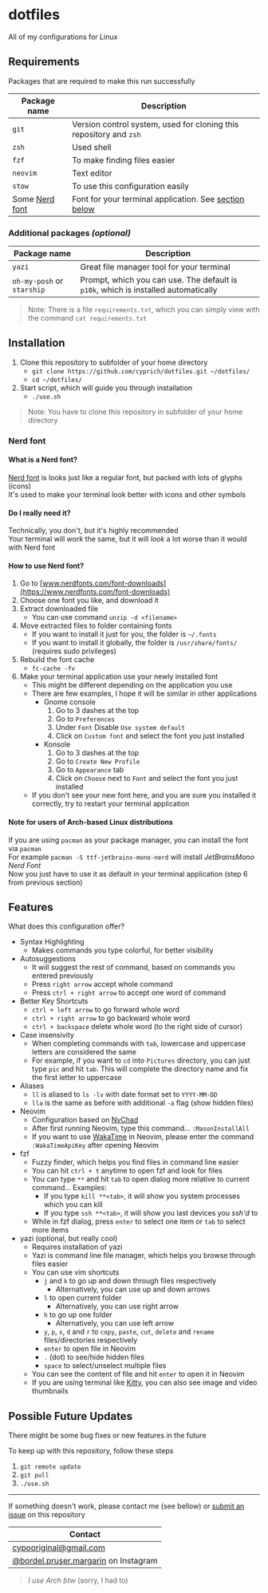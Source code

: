 # dotfiles
All of my configurations for Linux  

## Requirements
Packages that are required to make this run successfully  

| Package name                                 | Description                                                           |
| -------------------------------------------- | --------------------------------------------------------------------- |
| `git`                                        | Version control system, used for cloning this repository and `zsh`    |
| `zsh`                                        | Used shell                                                            |
| `fzf`                                        | To make finding files easier                                          |
| `neovim`                                     | Text editor                                                           |
| `stow`                                       | To use this configuration easily                                      |
| Some [Nerd font](https://www.nerdfonts.com/) | Font for your terminal application. See [section below](#Nerd%20font) |

### Additional packages *(optional)*
| Package name | Description |
|-|-|
| `yazi` | Great file manager tool for your terminal |
| `oh-my-posh` or `starship` | Prompt, which you can use. The default is `p10k`, which is installed automatically |

> Note: There is a file `requirements.txt`, which you can simply view with the command `cat requirements.txt`

## Installation
1. Clone this repository to subfolder of your home directory
    - `git clone https://github.com/cyprich/dotfiles.git ~/dotfiles/`
    - `cd ~/dotfiles/`
2. Start script, which will guide you through installation
    - `./use.sh` 

> Note: You have to clone this repository in subfolder of your home directory

### Nerd font  
#### What is a Nerd font?
[Nerd font](https://www.nerdfonts.com/#home) is looks just like a regular font, but packed with lots of glyphs (icons)  
It's used to make your terminal look better with icons and other symbols  

#### Do I really need it?
Technically, you don't, but it's highly recommended  
Your terminal will *work* the same, but it will *look* a lot worse than it would with Nerd font  

#### How to use Nerd font?
1. Go to [www.nerdfonts.com/font-downloads](https://www.nerdfonts.com/font-downloads)
2. Choose one font you like, and download it 
3. Extract downloaded file 
    - You can use command `unzip -d <filename>`  
4. Move extracted files to folder containing fonts  
    - If you want to install it just for you, the folder is `~/.fonts`
    - If you want to install it globally, the folder is `/usr/share/fonts/` (requires sudo privileges)
5. Rebuild the font cache
    - `fc-cache -fv`
6. Make your terminal application use your newly installed font
    - This might be different depending on the application you use
    - There are few examples, I hope it will be similar in other applications
        - Gnome console 
            1. Go to 3 dashes at the top
            2. Go to `Preferences`
            3. Under `Font` Disable `Use system default`
            4. Click on `Custom font` and select the font you just installed
        - Konsole
            1. Go to 3 dashes at the top
            2. Go to `Create New Profile`
            3. Go to `Appearance` tab
            4. Click on `Choose` next to `Font` and select the font you just installed
    - If you don't see your new font here, and you are sure you installed it correctly, try to restart your terminal application

#### Note for users of Arch-based Linux distributions
If you are using `pacman` as your package manager, you can install the font via `pacman`  
For example `pacman -S ttf-jetbrains-mono-nerd` will install *JetBrainsMono Nerd Font*  
Now you just have to use it as default in your terminal application (step 6 from previous section)

## Features
What does this configuration offer?  

- Syntax Highlighting
    - Makes commands you type colorful, for better visibility
- Autosuggestions
    - It will suggest the rest of command, based on commands you entered previously
    - Press `right arrow` accept whole command
    - Press `ctrl + right arrow` to accept one word of command
- Better Key Shortcuts
    - `ctrl + left arrow` to go forward whole word
    - `ctrl + right arrow` to go backward whole word
    - `ctrl + backspace` delete whole word (to the right side of cursor)
- Case insensivity
    - When completing commands with `tab`, lowercase and uppercase letters are considered the same
    - For example, if you want to `cd` into `Pictures` directory, you can just type `pic` and hit `tab`. This will complete the directory name and fix the first letter to uppercase
- Aliases
    - `ll` is aliased to `ls -lv` with date format set to `YYYY-MM-DD`
    - `lla` is the same as before with additional `-a` flag (show hidden files)
- Neovim
    - Configuration based on [NvChad](https://nvchad.com/)
    - After first running Neovim, type this command... `:MasonInstallAll`
    - If you want to use [WakaTime](https://wakatime.com/) in Neovim, please enter the command `:WakaTimeApiKey` after opening Neovim
- fzf
    - Fuzzy finder, which helps you find files in command line easier
    - You can hit `ctrl + t` anytime to open fzf and look for files
    - You can type `**` and hit `tab` to open dialog more relative to current command... Examples:
        - If you type `kill **<tab>`, it will show you system processes which you can kill  
        - If you type `ssh **<tab>`, it will show you last devices you *ssh'd* to
    - While in fzf dialog, press `enter` to select one item or `tab` to select more items
- yazi (optional, but really cool)
    - Requires installation of yazi
    - Yazi is command line file manager, which helps you browse through files easier
    - You can use vim shortcuts  
        - `j` and `k` to go up and down through files respectively 
            - Alternatively, you can use up and down arrows
        - `l` to open current folder
            - Alternatively, you can use right arrow
        - `h` to go up one folder
            - Alternatively, you can use left arrow
        - `y`, `p`, `x`, `d` and `r` to `copy`, `paste`, `cut`, `delete` and `rename` files/directories respectively    
        - `enter` to open file in Neovim
        - `.` (dot) to see/hide hidden files
        - `space` to select/unselect multiple files
    - You can see the content of file and hit `enter` to open it in Neovim
    - If you are using terminal like [Kitty](https://github.com/kovidgoyal/kitty), you can also see image and video thumbnails

## Possible Future Updates
There might be some bug fixes or new features in the future  

To keep up with this repository, follow these steps  
1. `git remote update`
2. `git pull`
3. `./use.sh`

---

If something doesn't work, please contact me (see bellow) or [submit an issue](https://github.com/cyprich/dotfiles/issues/new/choose) on this repository

| Contact |
| --- |
| [cypooriginal@gmail.com](mailto:cypoorignal@gmail.com) |
| [@bordel.pruser.margarin](https://www.instagram.com/bordel.pruser.margarin/) on Instagram |

> *I use Arch btw* (sorry, I had to)
